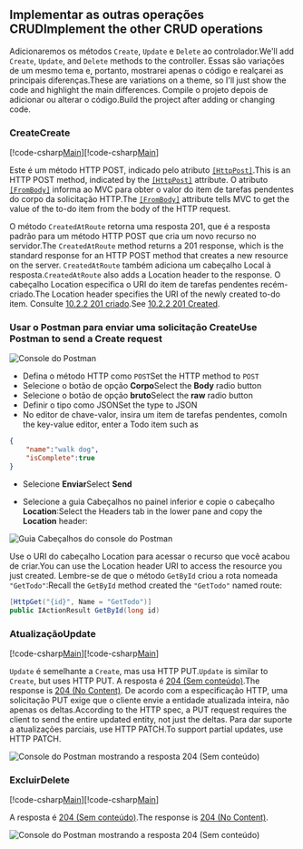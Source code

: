 ## <a name="implement-the-other-crud-operations"></a><span data-ttu-id="ca25c-101">Implementar as outras operações CRUD</span><span class="sxs-lookup"><span data-stu-id="ca25c-101">Implement the other CRUD operations</span></span>

<span data-ttu-id="ca25c-102">Adicionaremos os métodos `Create`, `Update` e `Delete` ao controlador.</span><span class="sxs-lookup"><span data-stu-id="ca25c-102">We'll add `Create`, `Update`, and `Delete` methods to the controller.</span></span> <span data-ttu-id="ca25c-103">Essas são variações de um mesmo tema e, portanto, mostrarei apenas o código e realçarei as principais diferenças.</span><span class="sxs-lookup"><span data-stu-id="ca25c-103">These are variations on a theme, so I'll just show the code and highlight the main differences.</span></span> <span data-ttu-id="ca25c-104">Compile o projeto depois de adicionar ou alterar o código.</span><span class="sxs-lookup"><span data-stu-id="ca25c-104">Build the project after adding or changing code.</span></span>

### <a name="create"></a><span data-ttu-id="ca25c-105">Create</span><span class="sxs-lookup"><span data-stu-id="ca25c-105">Create</span></span>

<span data-ttu-id="ca25c-106">[!code-csharp[Main](../../tutorials/first-web-api/sample/TodoApi/Controllers/TodoController.cs?name=snippet_Create)]</span><span class="sxs-lookup"><span data-stu-id="ca25c-106">[!code-csharp[Main](../../tutorials/first-web-api/sample/TodoApi/Controllers/TodoController.cs?name=snippet_Create)]</span></span>

<span data-ttu-id="ca25c-107">Este é um método HTTP POST, indicado pelo atributo [`[HttpPost]`](https://docs.asp.net/projects/api/en/latest/autoapi/Microsoft/AspNetCore/Mvc/HttpPostAttribute/index.html).</span><span class="sxs-lookup"><span data-stu-id="ca25c-107">This is an HTTP POST method, indicated by the [`[HttpPost]`](https://docs.asp.net/projects/api/en/latest/autoapi/Microsoft/AspNetCore/Mvc/HttpPostAttribute/index.html) attribute.</span></span> <span data-ttu-id="ca25c-108">O atributo [`[FromBody]`](https://docs.asp.net/projects/api/en/latest/autoapi/Microsoft/AspNetCore/Mvc/FromBodyAttribute/index.html) informa ao MVC para obter o valor do item de tarefas pendentes do corpo da solicitação HTTP.</span><span class="sxs-lookup"><span data-stu-id="ca25c-108">The [`[FromBody]`](https://docs.asp.net/projects/api/en/latest/autoapi/Microsoft/AspNetCore/Mvc/FromBodyAttribute/index.html) attribute tells MVC to get the value of the to-do item from the body of the HTTP request.</span></span>

<span data-ttu-id="ca25c-109">O método `CreatedAtRoute` retorna uma resposta 201, que é a resposta padrão para um método HTTP POST que cria um novo recurso no servidor.</span><span class="sxs-lookup"><span data-stu-id="ca25c-109">The `CreatedAtRoute` method returns a 201 response, which is the standard response for an HTTP POST method that creates a new resource on the server.</span></span> <span data-ttu-id="ca25c-110">`CreatedAtRoute` também adiciona um cabeçalho Local à resposta.</span><span class="sxs-lookup"><span data-stu-id="ca25c-110">`CreatedAtRoute` also adds a Location header to the response.</span></span> <span data-ttu-id="ca25c-111">O cabeçalho Location especifica o URI do item de tarefas pendentes recém-criado.</span><span class="sxs-lookup"><span data-stu-id="ca25c-111">The Location header specifies the URI of the newly created to-do item.</span></span> <span data-ttu-id="ca25c-112">Consulte [10.2.2 201 criado](http://www.w3.org/Protocols/rfc2616/rfc2616-sec10.html).</span><span class="sxs-lookup"><span data-stu-id="ca25c-112">See [10.2.2 201 Created](http://www.w3.org/Protocols/rfc2616/rfc2616-sec10.html).</span></span>

### <a name="use-postman-to-send-a-create-request"></a><span data-ttu-id="ca25c-113">Usar o Postman para enviar uma solicitação Create</span><span class="sxs-lookup"><span data-stu-id="ca25c-113">Use Postman to send a Create request</span></span>

![Console do Postman](../../tutorials/first-web-api/_static/pmc.png)

* <span data-ttu-id="ca25c-115">Defina o método HTTP como `POST`</span><span class="sxs-lookup"><span data-stu-id="ca25c-115">Set the HTTP method to `POST`</span></span>
* <span data-ttu-id="ca25c-116">Selecione o botão de opção **Corpo**</span><span class="sxs-lookup"><span data-stu-id="ca25c-116">Select the **Body** radio button</span></span>
* <span data-ttu-id="ca25c-117">Selecione o botão de opção **bruto**</span><span class="sxs-lookup"><span data-stu-id="ca25c-117">Select the **raw** radio button</span></span>
* <span data-ttu-id="ca25c-118">Definir o tipo como JSON</span><span class="sxs-lookup"><span data-stu-id="ca25c-118">Set the type to JSON</span></span>
* <span data-ttu-id="ca25c-119">No editor de chave-valor, insira um item de tarefas pendentes, como</span><span class="sxs-lookup"><span data-stu-id="ca25c-119">In the key-value editor, enter a Todo item such as</span></span> 

```json
{
    "name":"walk dog",
    "isComplete":true
}
```

* <span data-ttu-id="ca25c-120">Selecione **Enviar**</span><span class="sxs-lookup"><span data-stu-id="ca25c-120">Select **Send**</span></span>

* <span data-ttu-id="ca25c-121">Selecione a guia Cabeçalhos no painel inferior e copie o cabeçalho **Location**:</span><span class="sxs-lookup"><span data-stu-id="ca25c-121">Select the Headers tab in the lower pane and copy the **Location** header:</span></span>

![Guia Cabeçalhos do console do Postman](../../tutorials/first-web-api/_static/pmget.png)

<span data-ttu-id="ca25c-123">Use o URI do cabeçalho Location para acessar o recurso que você acabou de criar.</span><span class="sxs-lookup"><span data-stu-id="ca25c-123">You can use the Location header URI to access the resource you just created.</span></span> <span data-ttu-id="ca25c-124">Lembre-se de que o método `GetById` criou a rota nomeada `"GetTodo"`:</span><span class="sxs-lookup"><span data-stu-id="ca25c-124">Recall the `GetById` method created the `"GetTodo"` named route:</span></span>

```csharp
[HttpGet("{id}", Name = "GetTodo")]
public IActionResult GetById(long id)
```

### <a name="update"></a><span data-ttu-id="ca25c-125">Atualização</span><span class="sxs-lookup"><span data-stu-id="ca25c-125">Update</span></span>

<span data-ttu-id="ca25c-126">[!code-csharp[Main](../../tutorials/first-web-api/sample/TodoApi/Controllers/TodoController.cs?name=snippet_Update)]</span><span class="sxs-lookup"><span data-stu-id="ca25c-126">[!code-csharp[Main](../../tutorials/first-web-api/sample/TodoApi/Controllers/TodoController.cs?name=snippet_Update)]</span></span>

<span data-ttu-id="ca25c-127">`Update` é semelhante a `Create`, mas usa HTTP PUT.</span><span class="sxs-lookup"><span data-stu-id="ca25c-127">`Update` is similar to `Create`, but uses HTTP PUT.</span></span> <span data-ttu-id="ca25c-128">A resposta é [204 (Sem conteúdo)](http://www.w3.org/Protocols/rfc2616/rfc2616-sec9.html).</span><span class="sxs-lookup"><span data-stu-id="ca25c-128">The response is [204 (No Content)](http://www.w3.org/Protocols/rfc2616/rfc2616-sec9.html).</span></span> <span data-ttu-id="ca25c-129">De acordo com a especificação HTTP, uma solicitação PUT exige que o cliente envie a entidade atualizada inteira, não apenas os deltas.</span><span class="sxs-lookup"><span data-stu-id="ca25c-129">According to the HTTP spec, a PUT request requires the client to send the entire updated entity, not just the deltas.</span></span> <span data-ttu-id="ca25c-130">Para dar suporte a atualizações parciais, use HTTP PATCH.</span><span class="sxs-lookup"><span data-stu-id="ca25c-130">To support partial updates, use HTTP PATCH.</span></span>

![Console do Postman mostrando a resposta 204 (Sem conteúdo)](../../tutorials/first-web-api/_static/pmcput.png)

### <a name="delete"></a><span data-ttu-id="ca25c-132">Excluir</span><span class="sxs-lookup"><span data-stu-id="ca25c-132">Delete</span></span>

<span data-ttu-id="ca25c-133">[!code-csharp[Main](../../tutorials/first-web-api/sample/TodoApi/Controllers/TodoController.cs?name=snippet_Delete)]</span><span class="sxs-lookup"><span data-stu-id="ca25c-133">[!code-csharp[Main](../../tutorials/first-web-api/sample/TodoApi/Controllers/TodoController.cs?name=snippet_Delete)]</span></span>

<span data-ttu-id="ca25c-134">A resposta é [204 (Sem conteúdo)](http://www.w3.org/Protocols/rfc2616/rfc2616-sec9.html).</span><span class="sxs-lookup"><span data-stu-id="ca25c-134">The response is [204 (No Content)](http://www.w3.org/Protocols/rfc2616/rfc2616-sec9.html).</span></span>

![Console do Postman mostrando a resposta 204 (Sem conteúdo)](../../tutorials/first-web-api/_static/pmd.png)
